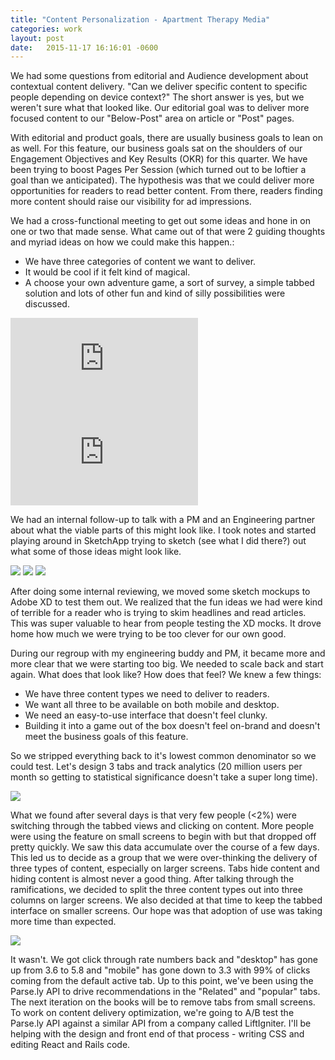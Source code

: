 ```yaml
---
title: "Content Personalization - Apartment Therapy Media"
categories: work
layout: post
date:   2015-11-17 16:16:01 -0600
---
```


We had some questions from editorial and Audience development about contextual content delivery. "Can we deliver specific content to specific people depending on device context?" The short answer is yes, but we weren't sure what that looked like. Our editorial goal was to deliver more focused content to our "Below-Post" area on article or "Post" pages.

With editorial and product goals, there are usually business goals to lean on as well. For this feature, our business goals sat on the shoulders of our Engagement Objectives and Key Results (OKR) for this quarter. We have been trying to boost Pages Per Session (which turned out to be loftier a goal than we anticipated). The hypothesis was that we could deliver more opportunities for readers to read better content. From there, readers finding more content should raise our visibility for ad impressions.

We had a cross-functional meeting to get out some ideas and hone in on one or two that made sense. What came out of that were 2 guiding thoughts and myriad ideas on how we could make this happen.:
- We have three categories of content we want to deliver.
- It would be cool if it felt kind of magical.
- A choose your own adventure game, a sort of survey, a simple tabbed solution and lots of other fun and kind of silly possibilities were discussed.


![](https://www.dropbox.com/s/kl0ch2d95d0fn4f/cyoa.pdf?dl=0)
![](https://www.dropbox.com/s/dnghs2befcmu0rh/survey.pdf?dl=0)

We had an internal follow-up to talk with a PM and an Engineering partner about what the viable parts of this might look like. I took notes and started playing around in SketchApp trying to sketch (see what I did there?) out what some of those ideas might look like.

![](https://d2mxuefqeaa7sj.cloudfront.net/s_60E0029229ACD5198C41AE939A4759F18BB066A44C8415D7541EBA520BAE72D5_1499887124774_Screenshot+2017-07-12+14.18.29.png)
![](https://www.dropbox.com/s/cj2lzazog5lbxsw/Screenshot%202017-07-12%2014.12.44.png?dl=1)
![](https://www.dropbox.com/s/d5abimbauk4p0xe/Screenshot%202017-07-12%2014.15.47.png?dl=1)


After doing some internal reviewing, we moved some sketch mockups to Adobe XD to test them out. We realized that the fun ideas we had were kind of terrible for a reader who is trying to skim headlines and read articles. This was super valuable to hear from people testing the XD mocks. It drove home how much we were trying to be too clever for our own good.

During our regroup with my engineering buddy and PM, it became more and more clear that we were starting too big. We needed to scale back and start again. What does that look like? How does that feel? We knew a few things:

- We have three content types we need to deliver to readers.
- We want all three to be available on both mobile and desktop.
- We need an easy-to-use interface that doesn't feel clunky.
- Building it into a game out of the box doesn't feel on-brand and doesn't meet the business goals of this feature.

So we stripped everything back to it's lowest common denominator so we could test. Let's design 3 tabs and track analytics (20 million users per month so getting to statistical significance doesn't take a super long time).


![](https://www.dropbox.com/s/ji1dxz7j9w8ijn4/Screenshot%202017-07-12%2014.15.11.png?dl=1)


What we found after several days is that very few people (<2%) were switching through the tabbed views and clicking on content. More people were using the feature on small screens to begin with but that dropped off pretty quickly. We saw this data accumulate over the course of a few days. This led us to decide as a group that we were over-thinking the delivery of three types of content, especially on larger screens. Tabs hide content and hiding content is almost never a good thing. After talking through the ramifications, we decided to split the three content types out into three columns on larger screens. We also decided at that time to keep the tabbed interface on smaller screens. Our hope was that adoption of use was taking more time than expected.


![](https://d2mxuefqeaa7sj.cloudfront.net/s_60E0029229ACD5198C41AE939A4759F18BB066A44C8415D7541EBA520BAE72D5_1499887846262_Screenshot+2017-07-12+14.30.05.png)


It wasn't. We got click through rate numbers back and "desktop" has gone up from 3.6 to 5.8 and "mobile" has gone down to 3.3 with 99% of clicks coming from the default active tab. Up to this point, we've been using the Parse.ly API to drive recommendations in the "Related" and "popular" tabs. The next iteration on the books will be to remove tabs from small screens. To work on content delivery optimization, we're going to A/B test the Parse.ly API against a similar API from a company called LiftIgniter. I'll be helping with the design and front end of that process - writing CSS and editing React and Rails code.
